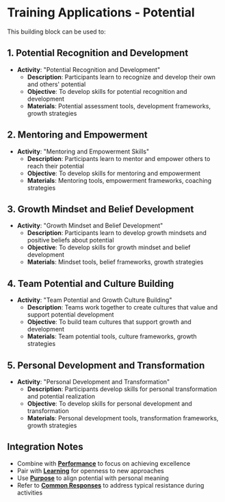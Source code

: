 # Training Applications - Potential

This building block can be used to:

## 1. Potential Recognition and Development
- **Activity**: "Potential Recognition and Development"
  - **Description**: Participants learn to recognize and develop their own and others' potential
  - **Objective**: To develop skills for potential recognition and development
  - **Materials**: Potential assessment tools, development frameworks, growth strategies

## 2. Mentoring and Empowerment
- **Activity**: "Mentoring and Empowerment Skills"
  - **Description**: Participants learn to mentor and empower others to reach their potential
  - **Objective**: To develop skills for mentoring and empowerment
  - **Materials**: Mentoring tools, empowerment frameworks, coaching strategies

## 3. Growth Mindset and Belief Development
- **Activity**: "Growth Mindset and Belief Development"
  - **Description**: Participants learn to develop growth mindsets and positive beliefs about potential
  - **Objective**: To develop skills for growth mindset and belief development
  - **Materials**: Mindset tools, belief frameworks, growth strategies

## 4. Team Potential and Culture Building
- **Activity**: "Team Potential and Growth Culture Building"
  - **Description**: Teams work together to create cultures that value and support potential development
  - **Objective**: To build team cultures that support growth and development
  - **Materials**: Team potential tools, culture frameworks, growth strategies

## 5. Personal Development and Transformation
- **Activity**: "Personal Development and Transformation"
  - **Description**: Participants develop skills for personal transformation and potential realization
  - **Objective**: To develop skills for personal development and transformation
  - **Materials**: Personal development tools, transformation frameworks, growth strategies

## Integration Notes
- Combine with **[Performance](../performance/README.md)** to focus on achieving excellence
- Pair with **[Learning](../learning/README.md)** for openness to new approaches
- Use **[Purpose](../purpose/README.md)** to align potential with personal meaning
- Refer to **[Common Responses](common-responses.md)** to address typical resistance during activities
